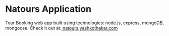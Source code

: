 # Natours Application

Tour Booking web app built using technologies: node.js, express, mongoDB, mongoose.
Check it out at:[ natours.yashkothekar.com](http://natours.yashkothekar.com/)
